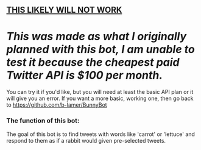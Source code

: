 ## <ins>THIS LIKELY WILL NOT WORK</ins>
# *This was made as what I originally planned with this bot, I am unable to test it because the cheapest paid Twitter API is $100 per month.*

You can try it if you'd like, but you will need at least the basic API plan or it will give you an error.
If you want a more basic, working one, then go back to https://github.com/b-lamer/BunnyBot

### The function of this bot:
The goal of this bot is to find tweets with words like 'carrot' or 'lettuce' and respond to them as if a rabbit would given pre-selected tweets.
